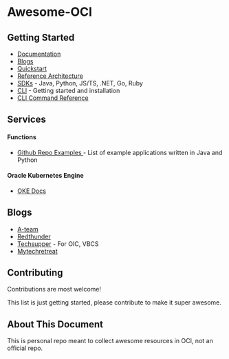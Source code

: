 
# Awesome-OCI


## Getting Started

- [Documentation](https://docs.oracle.com/en-us/iaas/Content/GSG/Concepts/baremetalintro.htm)
- [Blogs](https://blogs.oracle.com/cloud-infrastructure/)
- [Quickstart](https://github.com/oracle-quickstart/)
- [Reference Architecture](https://docs.oracle.com/solutions/?type=reference-architectures&page=0&is=true&sort=0)
- [SDKs](https://docs.oracle.com/en-us/iaas/Content/API/Concepts/sdks.htm) - Java, Python, JS/TS, .NET, Go, Ruby
- [CLI](https://docs.oracle.com/en-us/iaas/Content/API/Concepts/cliconcepts.htm) - Getting started and installation
- [CLI Command Reference](https://docs.oracle.com/en-us/iaas/tools/oci-cli/2.26.1/oci_cli_docs/)

## Services

#### Functions

- [Github Repo Examples ](https://github.com/oracle/oracle-functions-samples) - List of example applications written in Java and Python

#### Oracle Kubernetes Engine

- [OKE Docs](https://docs.oracle.com/en-us/iaas/Content/ContEng/home.htm)

## Blogs

- [A-team](https://www.ateam-oracle.com/)
- [Redthunder](https://redthunder.blog/)
- [Techsupper](https://www.techsupper.com/) - For OIC, VBCS
- [Mytechretreat](https://mytechretreat.com/)

## Contributing

Contributions are most welcome!

This list is just getting started, please contribute to make it super awesome.

## About This Document

This is personal repo meant to collect awesome resources in OCI, not an official repo.